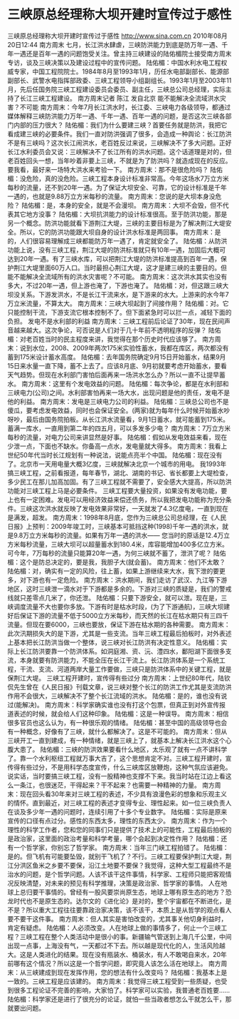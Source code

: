 # 三峡原总经理称大坝开建时宣传过于感性

三峡原总经理称大坝开建时宣传过于感性
http://www.sina.com.cn  2010年08月20日12:44  南方周末
七月，长江洪水肆虐，三峡防洪能力到底是防万年一遇、千年一遇还是百年一遇的问题饱受关注。曾主持三峡建设的陆佑楣院士接受南方周末专访，谈及三峡决策以及建设过程中的宣传问题。
陆佑楣：中国水利水电工程权威专家，中国工程院院士。1984年8月至1993年1月，历任水电部副部长、能源部副部长、武警水电指挥部政委、三峡工程领导小组副组长。1993年1月至2003年11月，先后任国务院三峡工程建设委员会委员、副主任，三峡总公司总经理，实际主持了长江三峡工程建设。
南方周末记者 陈江
发自北京
能不能解决全流域洪水灾害？不可能
南方周末：今年7月长江洪水时，长江委、三峡电力各级领导，都通过媒体解释三峡防洪能力万年一遇、千年一遇、百年一遇的问题，是否这次三峡各部门内部的压力很大？
陆佑楣：我们为什么要建三峡？首要任务就是防洪，我把它看成建三峡的必要条件。我们一直对防洪强调了很多，会造成一种舆论：长江防洪不是有三峡吗？这次长江闹洪水，老百姓反过来说，三峡解决不了多大问题。正好长江水利委员会又说：三峡解决不了长江所有的洪水问题。这个话道理是对的，但老百姓回头一想，当年吵着非要上三峡，不就是为了防洪吗？就造成现在的反应。
要我看，最好来一场特大洪水来考验一下。
南方周末：那不是很危险吗？
陆佑楣：没危险，真的没危险。三峡工程本身设计标准非常高。今年这场水7万立方米每秒的流量，还不到20年一遇。为了保证大坝安全、可靠，它的设计标准是千年一遇的，也就是9.88万立方米每秒的流量。
南方周末：您说的是大坝本身没危险？
陆佑楣：是，本身的安全，就是不会漫坝。
南方周末：大坝不会毁，但不代表其它地方没事？
陆佑楣：大坝抗洪能力的设计标准很高。至于防洪功能，那是另一个概念。防洪功能就看下游荆江大堤，三峡的主要目标是为了解决荆江大堤安全。所以，它的防洪功能跟大坝自身的设计洪水标准是两回事。
南方周末：是的，人们很容易理解成三峡都能防万年一遇了，肯定就安全了。
陆佑楣：从防洪功能上说，没有三峡工程，荆江大堤的防洪标准就只有10年一遇，加固后大概可达到20年一遇。有了三峡水库，可以把荆江大堤的防洪标准提高到百年一遇，保护荆江大堤里面60万人口。当时最担心荆江大堤，这才是建三峡的主要目的。但能不能解决全流域所有的洪水灾害呢？不可能。
南方周末：这次洪水其实也没有多大，不过20年一遇，但上游也淹了，下游也淹了。
陆佑楣：对，但这跟三峡大坝没关系。下游发洪水，不是长江干流来水，是下游来的水大。上游来的水今年7万立米流量，不算太大。
南方周末：三峡大坝起到了间接作用？
陆佑楣：对。它只能控制干流，下游支流它根本控制不了。但下面紧急时可以拦一点，减轻下面的负担。
发电不是水利部的利益
南方周末：三峡工程前后论证了30年，现在民间声音越来越大。这次争论，可否说是人们对于几十年前不透明程序的反弹？
陆佑楣：对老百姓当时的民主程度来讲，我觉得在那个历史时代应该够了。
南方周末：说到水位，2008、2009年两次175米实验性蓄水，我都在库区，两次都没有蓄到175米设计蓄水高度。
陆佑楣：去年国务院确定9月15日开始蓄水，结果9月15日来水量一直下降，蓄不上去了。应该8月底、9月初就要考虑开始蓄水，要看天气趋势。但现在水利部门害怕后面再来一场洪水怎么办？所以一直不让提早蓄水。
南方周末：这里有个发电效益的问题。
陆佑楣：每次争论，都是在水利部和三峡电力(公司)之间。水利部害怕再来一场大水，出现问题是他的责任，发电不是他的利益。
南方周末：发电是三峡电力公司的利益。
陆佑楣：三峡总公司也不是傻瓜，要考虑发电效益，同时也会保证安全。(两家)就为每年什么时候开始蓄水吵呀吵，最后由国务院拍板。从长江洪水流量看，9月1日蓄水，就可能蓄到175米。蓄满一库水，一直用到第二年的四五月，可以多发多少电？
南方周末：7万立方米每秒的流量，对电力公司来讲显然是好事。
陆佑楣：假如从发电效益来看，现在少泄一点，下面也不缺水。你备高一点水，发电量就大得多。
南方周末：我看上世纪50年代当时长江规划有一种说法，说能点亮半个中国。
陆佑楣：现在没有了。北京市一天用电量大概3亿度，三峡就解决北京一个城市的用电。
我1993年搞三峡工程，之前看报道，每年春节，湖北、湖南的书记、省长都要上大堤检查，多少民工在那儿加高加固。有了三峡工程就不需要了，安全感大大提高，所以防洪功能对三峡工程上马是必要条件。
三峡工程要大量投资，如果没有发电功能，要上也有一定困难。发电可以用经济效益来偿还债务，所以我把发电功能称为充分条件。三峡这次洪水就反映了发电效果非常好，一天就发了4.3亿度电，一直到现在是满发，超发。
南方周末：1998年8月底，您作为三峡总公司总经理，在《人民日报》上预判：2009年竣工时，三峡基本可抵挡这种(1998)千年一遇的洪水，就是9.8万立方米每秒的流量。如果有万年一遇的洪水—— 您当时的原话是12.4万立方米每秒流量，三峡大坝可以超量蓄水到180.4米，库容能增加400多亿立方米。可今年，7万每秒的流量只能算20年一遇，为何三峡就不蓄了，泄洪了呢？
陆佑楣：这个是防总决定的，要是我，我胆子大(就会蓄)。
南方周末：他们不太敢？
陆佑楣：对，确实有一定的风险，往上蓄，如果上游继续来大水，我下泄的要更多，对下游也有一定危险。
南方周末：洪水期间，我们走访了武汉、九江等下游地区，这时三峡泄一滴水对于下游都是多余的。下游对三峡的质疑是，我们的警戒线就只差零点几米了，你还泄。
陆佑楣：只要下游安全，就可以泄。现在是，三峡调度流量不大也要你多放。下游有时是枯水时段，(为了下游通航)，三峡大坝建好后保证下游的流量不低于5000立方米每秒，而天然的长江在枯水期只有三四千流量。但现在要6000，三峡也要放，保证下游在枯水期的各种需要。
南方周末：此次汛期损失大的是下游，尤其是一些支流。当年三峡工程最后拍板时，对外表述上基本把长江防洪当做一个整体，说三峡对长江防洪有决定性意义。
陆佑楣：实际上长江防洪要靠一个防洪体系。如洞庭湘、资、沅、澧四水，鄱阳湖下面很多支流，本身就要有防洪能力，不能全压在长江干流上。长江防洪体系是一个系统工程，干流、支流、河道两岸大量工作要做，三峡只是防洪体系中的关键工程，就是保荆江大堤。
三峡工程开建时，宣传得有些过分
南方周末：上世纪80年代，陆钦侃先生曾在《人民日报》刊载文章，说三峡对整个长江的防洪工作尤其是支流防洪作用不会很大，三峡解决不了整个长江流域的洪水。
陆佑楣：是的，谁也没有说过(能解决)。
南方周末：科学家确实谁也没有打这个包票，但真正到对外宣传报道表述的时候，就会给人们这种印象。
陆佑楣：这是一种误导。
南方周末：相信很多官员也这么认为，有一种很乐观的情绪。
陆佑楣：甚至中国的高级领导也会有一种概念，好像有了三峡，就什么都解决了。这是不可能的。
南方周末：但从三峡开工一直到建成，有一种情绪，就是三峡上了，就基本上解决长江洪水这个心腹大患了。
陆佑楣：三峡的防洪效果要看什么地区，太乐观了就有一点不讲科学了。靠一个水利枢纽工程就万事大吉了，这个思想肯定不对。三峡工程开建时，宣传得有些过分，不是用科学态度宣传，什么三峡库区放鞭炮，这种气氛应该避免。
说实话，当时要搞三峡工程，没有一股精神也支撑不下来。我当时站在江边上看这么一条江，也很迷茫，干得起来？干不起来？也需要一种精神的力量。
南方周末：现在回头看30年来对三峡工程的表述，不少具有浪漫色彩的想象和乐观主义的情怀。直到最近，对三峡工程的表述才变得专业、理性起来。如一位三峡负责人在谈及多少年一遇的问题时，连续引用了十多个专业数字。
陆佑楣：实际是原来宣传的口径有点过分。感性的东西太多，理性的东西太少。
南方周末：作为一个理性的科学工作者，您和您的同事们只是提供了技术上的可能性，工程最后拍板的是政治家，这里面的政治考量和科学考量，哪个会起到决定性作用？
陆佑楣：还有一个哲学家，你别忘了哲学家。
南方周末：当年三门峡工程拍错了。
陆佑楣：是的。但飞机有可能要坠毁，就别干飞机了？不行。三峡工程要保护荆江大堤，荆江分洪区鱼米之乡要不要保，沿江土地要不要保？我觉得，这种大型工程最终不是治水的问题，是个哲学问题。人该不该干这件事情，科学家、工程师只能把客观情况反映清楚，对未来的预见有科学推理，决策是政治家、哲学家的事情。
人在地球上总归要干事情的。曾经有一股风要崇尚原生态，地球上哪有原生态的地方？恐龙时代也不是原生态的。达尔文的《进化论》是对的，整个宇宙都在不断进化，是不是？所以重大工程往往要靠政治家决策，该不该干，本质上是从哲学的观点看人要不要干这件事。
南方周末：但人其实是害怕改变的，尤其事关他切身利益时，肯定有疑虑。
陆佑楣：人必须改变。人在地球上做的事情多了，何止一个三峡工程？三峡工程在整个人类活动中是很小的事。新疆输气管送到上海几千公里，中间出现一点事，上海没有气，一天都过不下去。所以越是现代化的人，生活风险越大。这是人类进化的结果。现在没有瓶装水、桶装水，有人不敢喝自来水，20年前哪有这个情况？所以这是一个哲学问题，即究竟人该怎么活在地球上。
南方周末：从三峡建成到现在发挥作用，您的想法有什么改变吗？
陆佑楣：我基本上是一致的。三峡工程是应该建的。
南方周末：我觉得三峡工程受到一些质疑，也受到很多工程论证不完善的影响，大家怕了。科学家可以实验，我普通老百姓要……
陆佑楣：科学家还是进行了很充分的论证，就怕一些当政者想怎么干就怎么干，那就要出问题。

